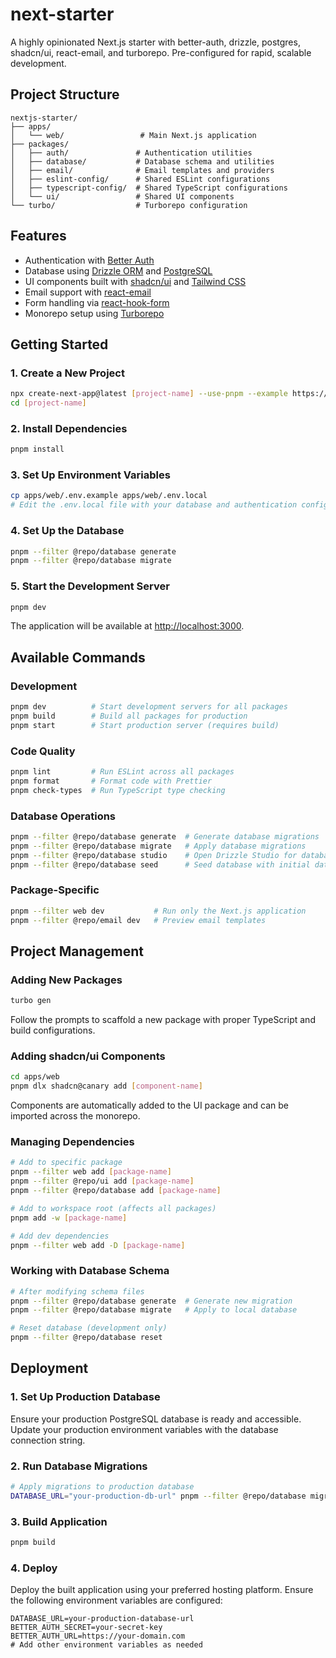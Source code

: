 # next-starter

A highly opinionated Next.js starter with better-auth, drizzle, postgres, shadcn/ui, react-email, and turborepo. Pre-configured for rapid, scalable development.

## Project Structure

```
nextjs-starter/
├── apps/
│   └── web/                 # Main Next.js application
├── packages/
│   ├── auth/               # Authentication utilities
│   ├── database/           # Database schema and utilities
│   ├── email/              # Email templates and providers
│   ├── eslint-config/      # Shared ESLint configurations
│   ├── typescript-config/  # Shared TypeScript configurations
│   └── ui/                 # Shared UI components
└── turbo/                  # Turborepo configuration
```

## Features

- Authentication with [Better Auth](https://github.com/jordanliu/better-auth)
- Database using [Drizzle ORM](https://orm.drizzle.team/) and [PostgreSQL](https://www.postgresql.org/)
- UI components built with [shadcn/ui](https://ui.shadcn.com) and [Tailwind CSS](https://tailwindcss.com)
- Email support with [react-email](https://react.email)
- Form handling via [react-hook-form](https://react-hook-form.com)
- Monorepo setup using [Turborepo](https://turbo.build/repo)

## Getting Started

### 1. Create a New Project

```bash
npx create-next-app@latest [project-name] --use-pnpm --example https://github.com/jordanliu/next-starter
cd [project-name]
```

### 2. Install Dependencies

```bash
pnpm install
```

### 3. Set Up Environment Variables

```bash
cp apps/web/.env.example apps/web/.env.local
# Edit the .env.local file with your database and authentication configuration
```

### 4. Set Up the Database

```bash
pnpm --filter @repo/database generate
pnpm --filter @repo/database migrate
```

### 5. Start the Development Server

```bash
pnpm dev
```

The application will be available at [http://localhost:3000](http://localhost:3000).

## Available Commands

### Development
```bash
pnpm dev          # Start development servers for all packages
pnpm build        # Build all packages for production
pnpm start        # Start production server (requires build)
```

### Code Quality
```bash
pnpm lint         # Run ESLint across all packages
pnpm format       # Format code with Prettier
pnpm check-types  # Run TypeScript type checking
```

### Database Operations
```bash
pnpm --filter @repo/database generate  # Generate database migrations
pnpm --filter @repo/database migrate   # Apply database migrations
pnpm --filter @repo/database studio    # Open Drizzle Studio for database management
pnpm --filter @repo/database seed      # Seed database with initial data
```

### Package-Specific
```bash
pnpm --filter web dev           # Run only the Next.js application
pnpm --filter @repo/email dev   # Preview email templates
```

## Project Management

### Adding New Packages
```bash
turbo gen
```
Follow the prompts to scaffold a new package with proper TypeScript and build configurations.

### Adding shadcn/ui Components
```bash
cd apps/web
pnpm dlx shadcn@canary add [component-name]
```
Components are automatically added to the UI package and can be imported across the monorepo.

### Managing Dependencies
```bash
# Add to specific package
pnpm --filter web add [package-name]
pnpm --filter @repo/ui add [package-name]
pnpm --filter @repo/database add [package-name]

# Add to workspace root (affects all packages)
pnpm add -w [package-name]

# Add dev dependencies
pnpm --filter web add -D [package-name]
```

### Working with Database Schema
```bash
# After modifying schema files
pnpm --filter @repo/database generate  # Generate new migration
pnpm --filter @repo/database migrate   # Apply to local database

# Reset database (development only)
pnpm --filter @repo/database reset
```

## Deployment

### 1. Set Up Production Database
Ensure your production PostgreSQL database is ready and accessible. Update your production environment variables with the database connection string.

### 2. Run Database Migrations
```bash
# Apply migrations to production database
DATABASE_URL="your-production-db-url" pnpm --filter @repo/database migrate
```

### 3. Build Application
```bash
pnpm build
```

### 4. Deploy
Deploy the built application using your preferred hosting platform. Ensure the following environment variables are configured:

```env
DATABASE_URL=your-production-database-url
BETTER_AUTH_SECRET=your-secret-key
BETTER_AUTH_URL=https://your-domain.com
# Add other environment variables as needed
```
